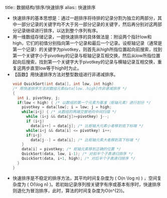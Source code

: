 title:: 数据结构/排序/快速排序
alias:: 快速排序

- 快速排序的基本思想是：通过一趟排序将待排的记录分割为独立的两部分，其中一部分记录的关键字均不大于另一部分记录的关键字，然后再分别对这两部分记录继续进行排序，以达到整个序列有序。
- 用一维数组存储记录，一趟快速排序的具体做法是：附设两个指针low和high，它们的初值分别指向第一个记录和最后一个记录。设枢轴记录（通常是第一个记录）的关键字为pivotkey，则首先从high所指位置起向前搜索，找到第一个关键字小于pivotkey的记录与枢轴记录互相交换，然后从low所指位置起向后搜索，找到第一个关键字大于pivotkey的记录与横轴记录互相交换，重复这两步直至low等于high时为止。
- 【函数】用快速排序方法对整型数组进行非递减排序。
  ```c
  void QuickSort(int data[], int low, int high)
  /* 用快速排序方法对数组元素data[low..high]作非递减排序 */
  {
    int i, pivotkey, j;
    if(low < high) { /* 以数组的第一个元素为基准（枢轴元素）进行划分 */
      pivotkey = data[low]; i = low; j = high;
      while(i<j) { /* 从数组的两端交替地向中间扫描 */
        while (i<j && data[j]>=pivotkey) j--;
        if (i<j)
          data[i++] = data[j]; /* 比枢轴大元素小者移到低下标端 */
        while(i<j && data[i] <= pivotkey) i++;
        if(i<j)
          data[j--] = data[i]; /* 比枢轴元素大者移到高下标端 */
      }
      data[i] = pivotkey; /* 枢轴元素移到正确的位置 */
      QuickSort(data, low, i-1); /* 对前半个子表递归排序 */
      QuickSort(data, i+1, high); /* 对后半个子表递归排序 */
    }
  }
  ```
- 快速排序是不稳定的排序方法，其平均时间复杂度为 \( O(n \log n) \) ，空间复杂度为 \( O(\log n) \)。若初始记录序列按关键字有序或基本有序时，快速排序则退化为冒泡排序，此时，算法的时间复杂度为O(n^{2})。